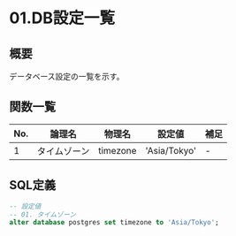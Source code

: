 # 01.DB設定一覧

## 概要
データベース設定の一覧を示す。

## 関数一覧

| No. | 論理名 | 物理名 | 設定値 | 補足 |
|----|---|---|---|---|
| 1 | タイムゾーン | timezone | 'Asia/Tokyo' | - |

## SQL定義

```sql
-- 設定値
-- 01. タイムゾーン
alter database postgres set timezone to 'Asia/Tokyo';
```